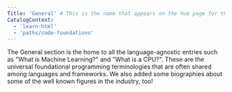 ```yaml
---
Title: 'General' # This is the name that appears on the hub page for this language. Pay attention to capitalization and punctuation!
CatalogContent:
  - 'learn-html'
  - 'paths/code-foundations'
---
```


The General section is the home to all the language-agnostic entries such as "What is Machine Learning?" and "What is a CPU?". These are the universal foundational programming terminologies that are often shared among languages and frameworks. We also added some biographies about some of the well known figures in the industry, too! <!-- # Write up an introductory description of the language here! -->
